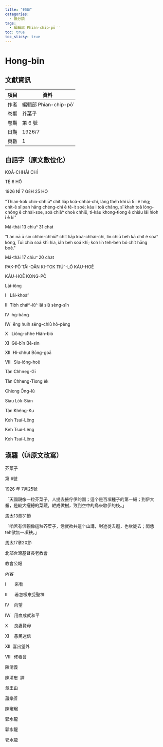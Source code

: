 ```yaml
---
title: "封面"
categories:
  - 無分類
tags:
  - 編輯部 Phian-chip-pō͘͘
toc: true
toc_sticky: true
---
```


# Hong-bīn

## 文獻資訊

| 項目 | 資料 |
|---|---|
| 作者 | 編輯部 Phian-chip-pō͘͘ |
| 卷期 | 芥菜子 |
| 卷期 | 第 6 號 |
| 日期 | 1926/7 |
| 頁數 | 1 |

## 白話字（原文數位化）

KOÀ-CHHÀI CHÍ

TĒ 6 HŌ

1926 NÎ 7 GE̍H 25 HŌ

"Thian-kok chin-chhiūⁿ chit lia̍p koà-chhài-chí, lâng the̍h khì iā tī i ê hn̂g; chit-ê sī pah hāng chéng-chí ê tē-it soè; kàu i toā châng, sī khah toā lóng-chóng ê chhài-soe, soà chiâⁿ choè chhiū, tì-kàu khong-tiong ê chiáu lâi hioh i ê ki"

Má-thài 13 chiuⁿ 31 chat

"Lán nā ū sìn chhin-chhiūⁿ chit lia̍p koà-chhài-chí, lín chiū beh kā chit ê soaⁿ kóng, Tuì chia soá khì hia, ia̍h beh soá khì; koh lín teh-beh bô chi̍t hāng boē."

Má-thài 17 chiuⁿ 20 chat

PAK-PŌ͘ TÂI-OÂN KI-TOK TIÚⁿ-LÓ KÀU-HOĒ

KÀU-HOĒ KONG-PÒ

Lāi-iông

I   Lâi-khoàⁿ

II  Tio̍h cháiⁿ-iūⁿ lâi siū sèng-sîn

IV  ǹg-bāng

IW  ēng huih sêng-chiū hô-pêng

X   Liông-chhe Hiân-bió

XI  Gû-bîn Bê-sìn

XII  Hí-chhut Bōng-goā

VIII  Siu-ióng-hoē

Tân Chhneg-Gī

Tân Chheng-Tiong e̍k

Chiong Ông-Iû

Siau Lo̍k-Siān

Tân Khêng-Ku

Keh Tsuí-Lêng

Keh Tsuí-Lêng

Keh Tsuí-Lêng

## 漢羅（Ùi原文改寫）

芥菜子

第 6號

1926 年 7月25號

「天國親像一粒芥菜子，人提去掖佇伊的園；這个是百項種子的第一細；到伊大叢，是較大攏總的菜蔬，紲成做樹，致到空中的鳥來歇伊的枝。」

馬太13章31節

「咱若有信親像這粒芥菜子，恁就欲共這个山講，對遮徙去遐，也欲徙去；閣恁teh欲無一項袂。」

馬太17章20節

北部台灣基督長老教會

教會公報

內容

I       來看

II      著怎樣來受聖神

IV    向望

IW   用血成就和平

X     良妻賢母

XI    愚民迷信

XII  喜出望外

VIII  修養會

陳清義

陳清忠  譯

章王由

蕭樂善

陳瓊琚

郭水龍

郭水龍

郭水龍
